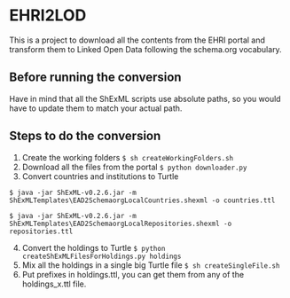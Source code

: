 # EHRI2LOD
This is a project to download all the contents from the EHRI portal and transform them to Linked Open Data following the schema.org vocabulary.

## Before running the conversion
Have in mind that all the ShExML scripts use absolute paths, so you would have to update them to match your actual path.

## Steps to do the conversion
1. Create the working folders `$ sh createWorkingFolders.sh`
2. Download all the files from the portal `$ python downloader.py`
3. Convert countries and institutions to Turtle
```
$ java -jar ShExML-v0.2.6.jar -m ShExMLTemplates\EAD2SchemaorgLocalCountries.shexml -o countries.ttl

$ java -jar ShExML-v0.2.6.jar -m ShExMLTemplates\EAD2SchemaorgLocalRepositories.shexml -o repositories.ttl
```
4. Convert the holdings to Turtle `$ python createShExMLFilesForHoldings.py holdings`
5. Mix all the holdings in a single big Turtle file `$ sh createSingleFile.sh`
6. Put prefixes in holdings.ttl, you can get them from any of the holdings_x.ttl file.